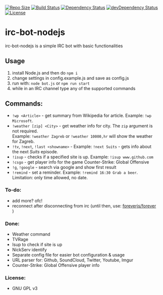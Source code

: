 [![Repo Size](https://reposs.herokuapp.com/?path=precla/irc-bot-nodejs)](https://github.com/precla/irc-bot-nodejs/archive/master.zip)
[![Build Status](https://img.shields.io/travis/precla/irc-bot-nodejs/master.svg)](https://travis-ci.org/precla/irc-bot-nodejs)
[![Dependency Status](https://img.shields.io/david/precla/irc-bot-nodejs.svg)](https://david-dm.org/precla/irc-bot-nodejs#info=dependencies&view=table)
[![devDependency Status](https://img.shields.io/david/dev/precla/irc-bot-nodejs.svg)](https://david-dm.org/precla/irc-bot-nodejs#info=devDependencies&view=table)
[![License](https://img.shields.io/badge/license-GPLv3-blue.svg)](http://opensource.org/licenses/GPL-3.0)

# irc-bot-nodejs

irc-bot-nodejs is a simple IRC bot with basic functionalities

## Usage
1. install Node.js and then do `npm i`
2. change settings in config.example.js and save as config.js
3. run with: `node bot.js` or `npm run start`
4. while in an IRC channel type any of the supported commands

## Commands:
- `!wp <Article>` - get summary from Wikipedia for article. Example: `!wp Microsoft`.
- `!weather [zip] <City>` - get weather info for city. The `zip` argument is not required.  
	Example: `!weather Zagreb` or `!weather 10000,hr` will show the weather for Zagreb.
- `!tv`, `!next`, `!last <showname>` - Example: `!next Suits` - gets info about the next *Suits* episode.
- `!isup` - checks if a specified site is up. Example: `!isup www.github.com`
- `!csgo` - get player info for the game Counter-Strike: Global Offensive
- `!g`, `!google` - search via google and show first result
- `!remind` - set a reminder. Example: `!remind 16:30 Grab a beer`. Limitation: only time allowed, no date.

### To-do:
- add more? ofc!
- reconnect after disconnecting from irc (until then, use: [foreverjs/forever](https://github.com/foreverjs/forever) ) 

### Done:
- Weather command
- TVRage
- Isup to check if site is up
- NickServ identify
- Separate config file for easier bot configuration & usage
- URL parser for: Github, SoundCloud, Twitter, Youtube, Imgur
- Counter-Strike: Global Offensive player info

### License:
- GNU GPL v3
